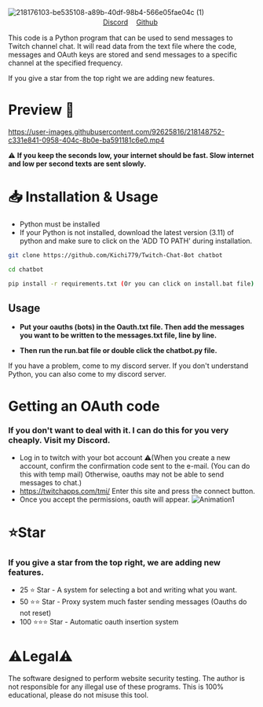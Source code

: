 ![218176103-be535108-a89b-40df-98b4-566e05fae04c (1)](https://user-images.githubusercontent.com/92625816/219774639-6c550f44-ed0c-4dcd-ba09-f87836dcbaa3.png)
ㅤㅤㅤㅤㅤㅤㅤㅤㅤㅤㅤㅤㅤㅤㅤㅤㅤㅤㅤㅤㅤㅤ[Discord](https://discord.gg/aVk4JUFukk) 
ㅤ[Github](https://github.com/Kichi779)

This code is a Python program that can be used to send messages to Twitch channel chat. It will read data from the text file where the code, messages and OAuth keys are stored and send messages to a specific channel at the specified frequency.

If you give a star from the top right we are adding new features.

# Preview 💬
https://user-images.githubusercontent.com/92625816/218148752-c331e841-0958-404c-8b0e-ba591181c6e0.mp4

⚠️ **If you keep the seconds low, your internet should be fast. Slow internet and low per second texts are sent slowly.**

# 📥 Installation & Usage
- Python must be installed
- If your Python is not installed, download the latest version (3.11) of python and make sure to click on the 'ADD TO PATH' during installation.
```sh
git clone https://github.com/Kichi779/Twitch-Chat-Bot chatbot

cd chatbot

pip install -r requirements.txt (Or you can click on install.bat file)
```
## Usage

- **Put your oauths (bots) in the Oauth.txt file. Then add the messages you want to be written to the messages.txt file, line by line.**

- **Then run the run.bat file or double click the chatbot.py file.**

If you have a problem, come to my discord server. If you don't understand Python, you can also come to my discord server.

# Getting an OAuth code
### If you don't want to deal with it. I can do this for you very cheaply. Visit my Discord.
- Log in to twitch with your bot account
⚠️(When you create a new account, confirm the confirmation code sent to the e-mail. (You can do this with temp mail) Otherwise, oauths may not be able to send messages to chat.)
- https://twitchapps.com/tmi/ Enter this site and press the connect button.
- Once you accept the permissions, oauth will appear.
![Animation1](https://user-images.githubusercontent.com/92625816/218175817-65772671-6d5f-4077-b9b4-bf6c17c6986b.gif)
 
 # ⭐Star
 ### If you give a star from the top right, we are adding new features.
- 25 ⭐ Star - A system for selecting a bot and writing what you want.
- 50 ⭐⭐ Star - Proxy system much faster sending messages (Oauths do not reset)
- 100 ⭐⭐⭐ Star - Automatic oauth insertion system


# ⚠️Legal⚠️

The software designed to perform website security testing. The author is not responsible for any illegal use of these programs. This is 100% educational, please do not misuse this tool. 

